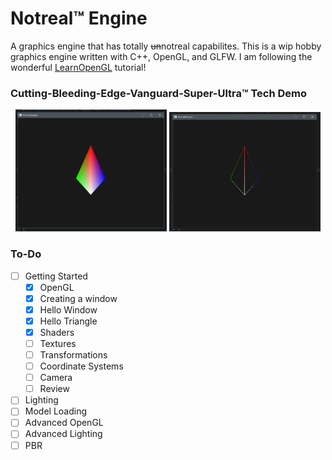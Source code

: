 # Notreal™ Engine
A graphics engine that has totally ~~un~~notreal capabilites. This is a wip hobby graphics engine written with C++, OpenGL, and GLFW. I am following the wonderful [LearnOpenGL](https://learnopengl.com/) tutorial!

### Cutting-Bleeding-Edge-Vanguard-Super-Ultra™ Tech Demo
<p align="center">
  <img width="48%" src="https://github.com/SoupyzInc/NotrealEngine/blob/main/Images/5f2375a/rainbow_prism.png" alt="A rainbow prism.">
  <img width="48%" src="https://github.com/SoupyzInc/NotrealEngine/blob/main/Images/5f2375a/rainbow_prism_wireframe.png" alt="A rainbow prism in wireframe mode.">
</p>

### To-Do
- [ ] Getting Started
  - [x] OpenGL
  - [x] Creating a window
  - [x] Hello Window
  - [x] Hello Triangle
  - [x] Shaders
  - [ ] Textures
  - [ ] Transformations
  - [ ] Coordinate Systems
  - [ ] Camera 
  - [ ] Review
- [ ] Lighting
- [ ] Model Loading
- [ ] Advanced OpenGL
- [ ] Advanced Lighting
- [ ] PBR
